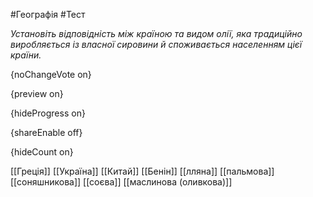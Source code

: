 #Географія #Тест

*Установіть відповідність між країною та видом олії, яка традиційно виробляється із власної сировини й споживається населенням цієї країни.*

{noChangeVote on}

{preview on}

{hideProgress on}

{shareEnable off}

{hideCount on}

[[Греція]]
[[Україна]]
[[Китай]]
[[Бенін]]
[[лляна]]
[[пальмова]]
[[соняшникова]]
[[соєва]]
[[маслинова (оливкова)]]
